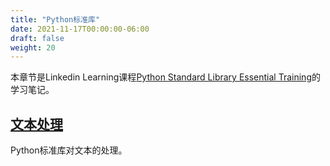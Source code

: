 ```yaml
---
title: "Python标准库"
date: 2021-11-17T00:00:00-06:00
draft: false
weight: 20
---
```


本章节是Linkedin Learning课程[Python Standard Library Essential Training](https://www.linkedin.com/learning/python-standard-library-essential-training/python-text-processing)的学习笔记。

## [文本处理](./processingtext)

Python标准库对文本的处理。
